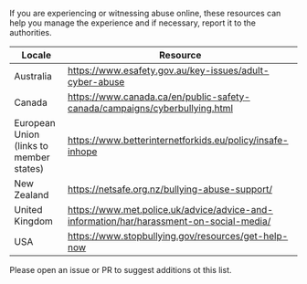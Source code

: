 If you are experiencing or witnessing abuse online, these resources can help you manage the experience and if necessary, report it to the authorities.

| Locale | Resource |
|---|---|
| Australia | https://www.esafety.gov.au/key-issues/adult-cyber-abuse |
| Canada | https://www.canada.ca/en/public-safety-canada/campaigns/cyberbullying.html |
| European Union (links to member states) | https://www.betterinternetforkids.eu/policy/insafe-inhope |
| New Zealand | https://netsafe.org.nz/bullying-abuse-support/ |
| United Kingdom | https://www.met.police.uk/advice/advice-and-information/har/harassment-on-social-media/  |
| USA | https://www.stopbullying.gov/resources/get-help-now |

Please open an issue or PR to suggest additions ot this list.
